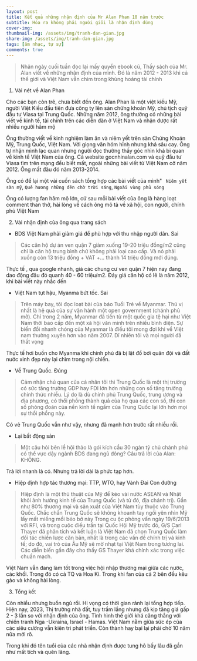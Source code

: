 ```yaml
---
layout: post
title: Kết quả những nhận định của Mr Alan Phan 10 năm trước 
subtitle: Hóa ra không phải người giỏi là nhận định đúng
cover-img: 
thumbnail-img: /assets/img/tranh-dan-gian.jpg
share-img: /assets/img/tranh-dan-gian.jpg
tags: [âm nhạc, tự sự]
comments: true
---
```


> Nhân ngày cuối tuần đọc lại mấy quyển ebook cũ, Thấy sách của Mr. Alan viết về những nhận định của mình. Đó là năm 2012 - 2013 khi cả thế giới và Việt Nam vẫn chìm trong khủng hoảng tài chính
>
1. Vài nét về Alan Phan

Cho các bạn còn trẻ, chưa biết đến ông. Alan Phan là một việt kiều Mỹ, người Việt Kiều đầu tiên đưa công ty lên sàn chứng khoán Mỹ, chủ tịch quỹ đầu tư Viasa tại Trung Quốc. Những năm 2012, ông thường có những bài viết về kinh tế, tài chính trên các diễn đàn ở Việt Nam và nhận được rất nhiều người hâm mộ

Ông thường viết về kinh nghiệm làm ăn và niêm yết trên sàn Chứng Khoán Mỹ, Trung Quốc, Việt Nam. Với giọng văn hóm hỉnh nhưng khá sâu cay. Ông tự nhận mình lạc quan nhưng người đọc thường thấy góc nhìn khá bi quan về kinh tế Việt Nam của ông. Cả website gocnhinalan.com và quỹ đầu tư Viasa tìm trên mạng đều biết mất, ngoài những bài viết từ Việt Nam cỡ năm 2012. Ông mất đâu đó năm 2013-2014. 

Ông có để lại một vài cuốn sách tổng hợp các bài viết của mình" ` Niêm yết sàn mỹ`, `Quê hương những đên chờ trời sáng`, `Ngoài vùng phủ sóng`

Ông có lượng fan hâm mộ lớn, cứ sau mỗi bài viết của ông là hàng loạt comment than thở, hài lòng về cách ông mô tả về xã hội, con người, chính phủ Việt Nam

2. Vài nhận định của ông qua trang sách

- BDS Việt Nam phải giảm giá để phù hợp với thu nhập người dân. Sai

> Các căn hộ dự án ven quận 7 giảm xuống 19-20 triệu đồng/m2 cũng chỉ là căn hộ trung bình chứ không phải loại cao cấp. Và nó phải xuống còn 13 triệu đồng + VAT +… thành 14 triệu đồng mới đúng.

Thực tế , qua google nhanh, giá các chung cư ven quận 7 hiện nay đang dao động đâu đó quanh 40 - 60 triệu/m2. Đáy giá căn hộ có lẽ là năm 2012, khi bài viết này nhắc đến

- Việt Nam tụt hậu, Myanma bứt tốc. Sai

> Trên máy bay, tôi đọc loạt bài của báo Tuổi Trẻ về Myanmar. Thú vị nhất là hệ quả của sự vận hành một open government (chánh phủ mở). Chỉ trong 2 năm, Myanmar đã tiến từ một quốc gia tệ hại như Việt Nam thời bao cấp đến một xã hội văn minh trên nhiều bình diện. Sự biến đổi nhanh chóng của Myanmar là điều tôi mong đợi khi về Việt nam thường xuyên hơn vào năm 2007. Dĩ nhiên tôi và mọi người đã thất vọng

Thực tế hơi buồn cho Myanma khi chính phủ đã bị lật đổ bởi quân đội và đất nước xinh đẹp này lại chìm trong nội chiến.

- Về Trung Quốc. Đúng

> Cảm nhận chủ quan của cá nhân tôi thì Trung Quốc là một thị trường có sức tăng trưởng GDP hay FDI lớn hơn những con số tăng trưởng chính thức nhiều. Lý do là dù chính phủ Trung Quốc, trung ương và địa phương, có thổi phồng thành quả của họ qua các con số, thì con số phỏng đoán của nền kinh tế ngầm của Trung Quốc lại lớn hơn mọi sự thổi phồng này.
>
Có vẻ Trung Quốc vẫn như vậy, nhưng đã mạnh hơn trước rất nhiều rồi. 

- Lại bất động sản
> Một câu hỏi bên lề hội thảo là gói kích cầu 30 ngàn tỷ chủ chánh phủ có thể vực dậy ngành BDS đang ngủ đông? Câu trả lời của Alan: KHÔNG.
>
Trả lời nhanh là có. Nhưng trả lời dài là phức tạp hơn.

- Hiệp định hợp tác thương mại: TTP, WTO, hay Vành Đai Con đường

> Hiệp định là một thủ thuật của Mỹ để kéo vài nước ASEAN và Nhật khỏi ảnh hưởng kinh tế của Trung Quốc (và từ đó, địa chánh trị). Gần như 80% thương mại và sản xuất của Việt Nam tùy thuộc vào Trung Quốc. Chắc chắn Trung Quốc sẽ không khoanh tay ngồi yên nhìn Mỹ lấy mất miếng mồi béo bở này
> Trong cu ộc phỏng vấn ngày 19/6/2013 với RFI, và trong cuộc điều trần tại Quốc Hội Mỹ trước đó, G/S Carl Thayer đã phân tích và kết luận là Việt Nam đã chọn Trung Quốc làm đối tác chiến lược căn bản, nhất là trong các vấn đề chính trị và kinh tế; do đó, vai trò của Âu Mỹ sẽ mờ nhạt tại Việt Nam trong tương lai. Các diễn biến gần đây cho thấy GS Thayer khá chính xác trong việc chuần mạch.
>
> 
Việt Nam vẫn đang làm tốt trong việc hội nhập thương mại giữa các nước, các khối. Trong đó có cả TQ và Hoa Kì. Trong khi fan của cả 2 bên đều kêu gào và không hài lòng. 

3. Tổng kết

Còn nhiều nhưng buồn ngủ rồi. Hi vọng có thời gian rảnh lại tổng hợp tiếp. Hiện nay, 2023, Thị trường nhà đất, tuy trầm lắng nhưng đã kịp tăng giá gấp 2 - 3 lần so với nhận định của ông. Tình hình thế giới khá căng thẳng với chiến tranh Nga -Ukraina, Israel - Hamas. Việt Nam nằm giữa sức ép của các siêu cường vẫn kiên trì phát triển. Còn thành hay bại lại phải chờ 10 năm nữa mới rõ. 

Trong khi đó tên tuổi của các nhà nhận định được tung hô bấy lâu đã gần như mất tích và quên lãng. 

